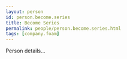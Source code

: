 ```yaml
---
layout: person
id: person.become.series
title: Become Series
permalink: people/person.become.series.html
tags: [company.foam]
---
```


Person details...